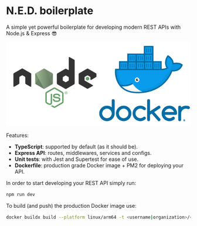 # N.E.D. boilerplate

A simple yet powerful boilerplate for developing modern REST APIs with Node.js & Express 😎

![nodejs + docker logo](.github/asset.png)

Features:

- **TypeScript**: supported by default (as it should be).
- **Express API**: routes, middlewares, services and configs.
- **Unit tests**: with Jest and Supertest for ease of use.
- **Dockerfile**: production grade Docker image + PM2 for deploying your API.

In order to start developing your REST API simply run:

```bash
npm run dev
```

To build (and push) the production Docker image use:

```bash
docker buildx build --platform linux/arm64 -t <username|organization>/<repository> --push .
```
